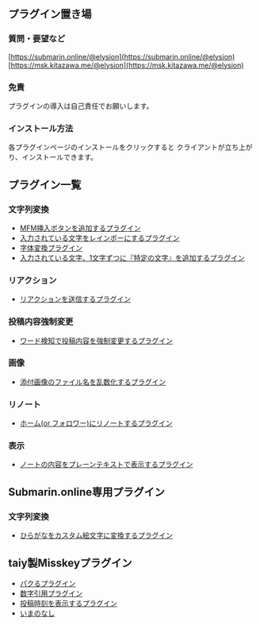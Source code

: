 ## プラグイン置き場

### 質問・要望など
[https://submarin.online/@elysion](https://submarin.online/@elysion)
[https://msk.kitazawa.me/@elysion](https://msk.kitazawa.me/@elysion)

### 免責
プラグインの導入は自己責任でお願いします。

### インストール方法
各プラグインページのインストールをクリックすると
クライアントが立ち上がり、インストールできます。


## プラグイン一覧

### 文字列変換
- [MFM挿入ボタンを追加するプラグイン](./page/insert_mfm.md)
- [入力されている文字をレインボーにするプラグイン](./page/text_to_rainbow.md)
- [字体変換プラグイン](./page/font_convert.md)
- [入力されている文字、1文字ずつに『特定の文字』を追加するプラグイン](./page/insert_word.md)

### リアクション
- [リアクションを送信するプラグイン](./page/send_reaction) 

### 投稿内容強制変更
- [ワード検知で投稿内容を強制変更するプラグイン](./page/check_word.md)

### 画像
- [添付画像のファイル名を乱数化するプラグイン](./page/randomize_attachment_file_name.md)

### リノート
- [ホーム(or フォロワー)にリノートするプラグイン](./page/renote_to_select_visibility.md)

### 表示
- [ノートの内容をプレーンテキストで表示するプラグイン](./page/plain_text.md)

## Submarin.online専用プラグイン
### 文字列変換
- [ひらがなをカスタム絵文字に変換するプラグイン](./page/submarin/convert_custom_emoji.md)

## taiy製Misskeyプラグイン
- [パクるプラグイン](./page/pakuru.md)
- [数字引用プラグイン](./page/numberquote.md)
- [投稿時刻を表示するプラグイン](./page/viewdate.md)
- [いまのなし](./page/imanonashi.md)
